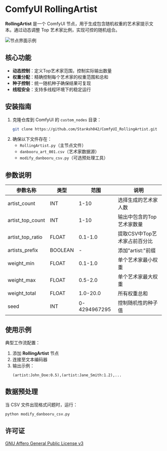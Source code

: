 # ComfyUI RollingArtist

**RollingArtist** 是一个 ComfyUI 节点，用于生成包含随机权重的艺术家提示文本。通过动态调整 Top 艺术家比例，实现可控的随机组合。

![节点界面示例](https://github.com/user-attachments/assets/486388c7-4a7c-418c-8429-f554b56446db)

## 核心功能

- **动态控制**：定义Top艺术家范围，控制实际输出数量
- **权重分配**：精确控制每个艺术家的权重范围和总和
- **种子控制**：统一随机种子确保结果可复现
- **线程安全**：支持多线程环境下的稳定运行

## 安装指南

1. 克隆仓库到 ComfyUI 的 `custom_nodes` 目录：
   ```bash
   git clone https://github.com/StarAsh042/ComfyUI_RollingArtist.git
   ```
2. 确保以下文件存在：
   - `RollingArtist.py`（主节点文件）
   - `danbooru_art_001.csv`（艺术家数据源）
   - `modify_danbooru_csv.py`（可选预处理工具）

## 参数说明

| 参数名称           | 类型    | 范围         | 说明                          |
|--------------------|---------|--------------|-------------------------------|
| artist_count       | INT     | 1-10         | 选择生成的艺术家人数          |
| artist_top_count   | INT     | 1-10         | 输出中包含的Top艺术家数量     |
| artist_top_ratio   | FLOAT   | 0.1-1.0      | 提取CSV中Top艺术家占前百分比  |
| artists_prefix     | BOOLEAN | -            | 添加"artist:"前缀             |
| weight_min         | FLOAT   | 0.1-1.0      | 单个艺术家最小权重            |
| weight_max         | FLOAT   | 0.5-2.0      | 单个艺术家最大权重            |
| weight_total       | FLOAT   | 1.0-20.0     | 所有权重总和                  |
| seed               | INT     | 0-4294967295 | 控制随机性的种子值            |

## 使用示例

典型工作流配置：
1. 添加 **RollingArtist** 节点
2. 连接至文本编码器
3. 输出示例：
   ```
   (artist:John_Doe:0.5),(artist:Jane_Smith:1.2),...
   ```

## 数据预处理
当 CSV 文件出现格式问题时，运行：
```bash
python modify_danbooru_csv.py
```

## 许可证
[GNU Affero General Public License v3](LICENSE)
